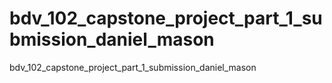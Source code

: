 # bdv_102_capstone_project_part_1_submission_daniel_mason
bdv_102_capstone_project_part_1_submission_daniel_mason
